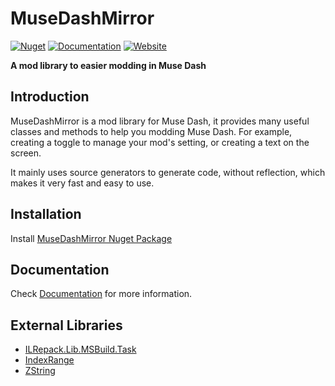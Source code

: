 # MuseDashMirror

[![Nuget](https://img.shields.io/nuget/v/MuseDashMirror)](https://www.nuget.org/packages/MuseDashMirror)
[![Documentation](https://img.shields.io/badge/documentation-%F0%9F%94%8D-9cf?label=Documentation)](https://mdmods.github.io/MuseDashMirror)
[![Website](https://img.shields.io/website?url=https%3A%2F%2Fmdmods.github.io%2FMuseDashMirror&up_message=online&down_message=offline)](https://mdmods.github.io/MuseDashMirror)

**A mod library to easier modding in Muse Dash**

## Introduction

MuseDashMirror is a mod library for Muse Dash, it provides many useful classes and methods to help you modding Muse Dash.
For example, creating a toggle to manage your mod's setting, or creating a text on the screen.

It mainly uses source generators to generate code, without reflection, which makes it very fast and easy to use.

## Installation

Install [MuseDashMirror Nuget Package](https://www.nuget.org/packages/MuseDashMirror)

## Documentation

Check [Documentation](https://mdmods.github.io/MuseDashMirror) for more information.

## External Libraries

* [ILRepack.Lib.MSBuild.Task](https://github.com/ravibpatel/ILRepack.Lib.MSBuild.Task)
* [IndexRange](https://github.com/bgrainger/IndexRange)
* [ZString](https://github.com/Cysharp/ZString)